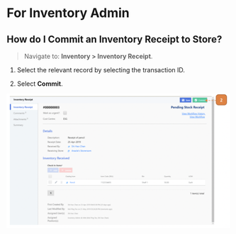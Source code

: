 # For Inventory Admin

## How do I Commit an Inventory Receipt to Store?

> Navigate to: **Inventory > Inventory Receipt**.

1. Select the relevant record by selecting the transaction ID.

2. Select **Commit**.

![](images/IRFIA5.png "IRFIA5")